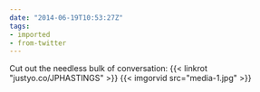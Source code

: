 ```yaml
---
date: "2014-06-19T10:53:27Z"
tags:
- imported
- from-twitter
---
```

Cut out the needless bulk of conversation: {{< linkrot "justyo.co/JPHASTINGS" >}}
{{< imgorvid src="media-1.jpg" >}}
